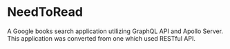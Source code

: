 # NeedToRead
A Google books search application utilizing GraphQL API and Apollo Server.
This application was converted from one which used RESTful API.